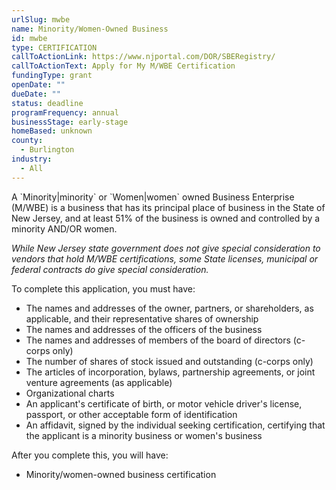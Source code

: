 ```yaml
---
urlSlug: mwbe
name: Minority/Women-Owned Business
id: mwbe
type: CERTIFICATION
callToActionLink: https://www.njportal.com/DOR/SBERegistry/
callToActionText: Apply for My M/WBE Certification
fundingType: grant
openDate: ""
dueDate: ""
status: deadline
programFrequency: annual
businessStage: early-stage
homeBased: unknown
county:
  - Burlington
industry:
  - All
---
```

A \`Minority|minority\` or \`Women|women\` owned Business Enterprise (M/WBE) is a business that has its principal place of business in the State of New Jersey, and at least 51% of the business is owned and controlled by a minority AND/OR women.

*While New Jersey state government does not give special consideration to vendors that hold M/WBE certifications, some State licenses, municipal or federal contracts do give special consideration.*

To complete this application, you must have:

* The names and addresses of the owner, partners, or shareholders, as applicable, and their representative shares of ownership 
* The names and addresses of the officers of the business
* The names and addresses of members of the board of directors (c-corps only)
* The number of shares of stock issued and outstanding  (c-corps only)
* The articles of incorporation, bylaws, partnership agreements, or joint venture agreements (as applicable)
* Organizational charts
* An applicant's certificate of birth, or motor vehicle driver's license, passport, or other acceptable form of identification
* An affidavit, signed by the individual seeking certification, certifying that the applicant is a minority business or women's business

After you complete this, you will have:

* Minority/women-owned business certification